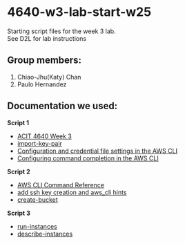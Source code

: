 # 4640-w3-lab-start-w25

Starting script files for the week 3 lab.  
See D2L for lab instructions


## Group members:

1. Chiao-Jhu(Katy) Chan 
2. Paulo Hernandez

## Documentation we used:

**Script 1**
- [ACIT 4640 Week 3](https://gitlab.com/cit_4640/4640-notes-w25/-/blob/main/notes/week3.md?ref_type=heads)
- [import-key-pair](https://awscli.amazonaws.com/v2/documentation/api/latest/reference/ec2/import-key-pair.html)
- [Configuration and credential file settings in the AWS CLI](https://docs.aws.amazon.com/cli/latest/userguide/cli-configure-files.html)
- [Configuring command completion in the AWS CLI](https://docs.aws.amazon.com/cli/latest/userguide/cli-configure-completion.html#cli-command-completion-linux)

**Script 2**
- [AWS CLI Command Reference](https://awscli.amazonaws.com/v2/documentation/api/latest/index.html)
- [add ssh key creation and aws_cli hints](https://gitlab.com/acit_4640_library/hints/-/blob/main/aws_cli_hints.md?ref_type=heads)
- [create-bucket](https://awscli.amazonaws.com/v2/documentation/api/latest/reference/s3api/create-bucket.html)

**Script 3**
- [run-instances](https://awscli.amazonaws.com/v2/documentation/api/latest/reference/ec2/run-instances.html)
- [describe-instances](https://awscli.amazonaws.com/v2/documentation/api/latest/reference/ec2/describe-instances.html)